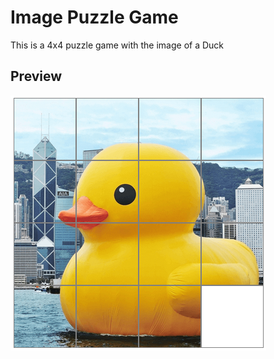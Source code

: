 # Image Puzzle Game
This is a 4x4 puzzle game with the image of a Duck

## Preview
![duck puzzle](img/preview.png)
